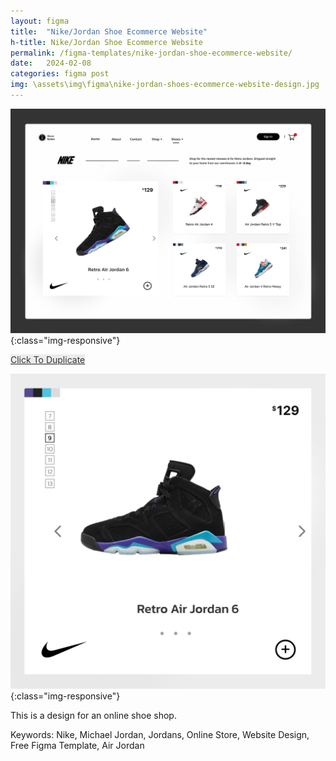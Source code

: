 ```yaml
---
layout: figma
title:  "Nike/Jordan Shoe Ecommerce Website"
h-title: Nike/Jordan Shoe Ecommerce Website
permalink: /figma-templates/nike-jordan-shoe-ecommerce-website/
date:   2024-02-08
categories: figma post
img: \assets\img\figma\nike-jordan-shoes-ecommerce-website-design.jpg
---
```


![image-title-here](\assets\img\figma\nike-jordan-shoes-ecommerce-website-design.jpg){:class="img-responsive"}

<a style="color:#333;background:#ECECEC;"
class="button" href="https://www.figma.com/community/file/1337258473533309410/nike-jordan-shoe-ecommerce-website-design" target="_blank">Click To Duplicate</a>

![image-title-here](\assets\img\figma\air-jordan\retro-air-jordan-6.jpg){:class="img-responsive"}

This is a design for an online shoe shop.

Keywords: Nike, Michael Jordan, Jordans, Online Store, Website Design, Free Figma Template, Air Jordan

